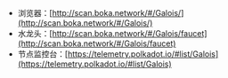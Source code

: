 - 浏览器：[http://scan.boka.network/#/Galois/](http://scan.boka.network/#/Galois/)
- 水龙头：[http://scan.boka.network/#/Galois/faucet](http://scan.boka.network/#/Galois/faucet)
- 节点监控台：[https://telemetry.polkadot.io/#list/Galois](https://telemetry.polkadot.io/#list/Galois)